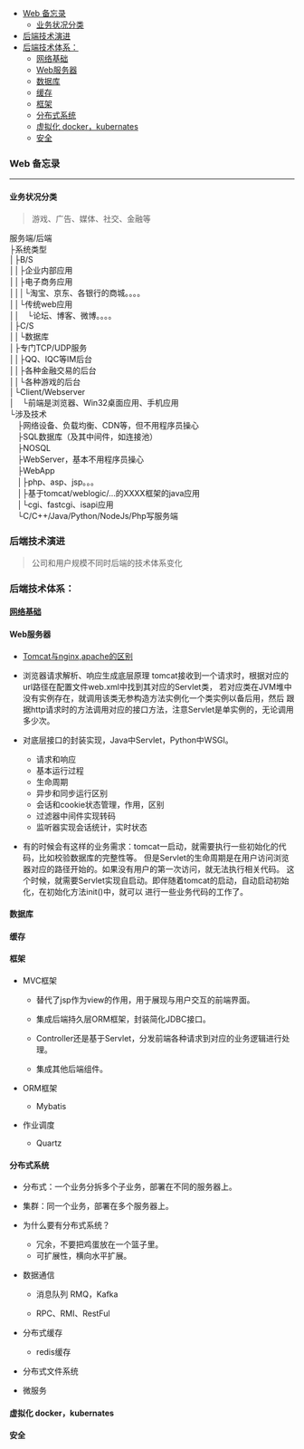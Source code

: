 
<!-- vim-markdown-toc GFM -->

- [Web 备忘录](#web-备忘录)
  - [业务状况分类](#业务状况分类)
- [后端技术演进](#后端技术演进)
- [后端技术体系：](#后端技术体系)
  - [网络基础](#网络基础)
  - [Web服务器](#web服务器)
  - [数据库](#数据库)
  - [缓存](#缓存)
  - [框架](#框架)
  - [分布式系统](#分布式系统)
  - [虚拟化 docker，kubernates](#虚拟化-dockerkubernates)
  - [安全](#安全)

<!-- vim-markdown-toc -->


### Web 备忘录

---


#### 业务状况分类
> 游戏、广告、媒体、社交、金融等

服务端/后端  
├系统类型  
│├B/S  
││├企业内部应用  
││├电子商务应用  
│││└淘宝、京东、各银行的商城。。。。  
││└传统web应用  
││　└论坛、博客、微博。。。。  
│├C/S  
││└数据库  
│├专门TCP/UDP服务  
││├QQ、IQC等IM后台  
││├各种金融交易的后台  
││└各种游戏的后台  
│└Client/Webserver  
│　└前端是浏览器、Win32桌面应用、手机应用  
└涉及技术  
　├网络设备、负载均衡、CDN等，但不用程序员操心  
　├SQL数据库（及其中间件，如连接池）  
　├NOSQL  
　├WebServer，基本不用程序员操心  
　├WebApp  
　│├php、asp、jsp。。。  
　│├基于tomcat/weblogic/...的XXXX框架的java应用  
　│└cgi、fastcgi、isapi应用  
　└C/C++/Java/Python/NodeJs/Php写服务端  



### 后端技术演进
> 公司和用户规模不同时后端的技术体系变化


### 后端技术体系：

#### [网络基础](../3.网络及数据库/Network.md)


#### Web服务器
  - [Tomcat与nginx,apache的区别](https://blog.csdn.net/wowotuo/article/details/80780786)

  - 浏览器请求解析、响应生成底层原理
    tomcat接收到一个请求时，根据对应的url路径在配置文件web.xml中找到其对应的Servlet类，
    若对应类在JVM堆中没有实例存在，就调用该类无参构造方法实例化一个类实例以备后用，然后
    跟据http请求时的方法调用对应的接口方法，注意Servlet是单实例的，无论调用多少次。

  - 对底层接口的封装实现，Java中Servlet，Python中WSGI。
    - 请求和响应
    - 基本运行过程
    - 生命周期
    - 异步和同步运行区别
    - 会话和cookie状态管理，作用，区别
    - 过滤器中间件实现转码
    - 监听器实现会话统计，实时状态

  - 有的时候会有这样的业务需求：tomcat一启动，就需要执行一些初始化的代码，比如校验数据库的完整性等。
    但是Servlet的生命周期是在用户访问浏览器对应的路径开始的。如果没有用户的第一次访问，就无法执行相关代码。
    这个时候，就需要Servlet实现自启动。即伴随着tomcat的启动，自动启动初始化，在初始化方法init()中，就可以
    进行一些业务代码的工作了。


#### 数据库


#### 缓存


#### 框架
- MVC框架
  - 替代了jsp作为view的作用，用于展现与用户交互的前端界面。

  - 集成后端持久层ORM框架，封装简化JDBC接口。

  - Controller还是基于Servlet，分发前端各种请求到对应的业务逻辑进行处理。

  - 集成其他后端组件。


- ORM框架
  - Mybatis

- 作业调度
  - Quartz


#### 分布式系统
- 分布式：一个业务分拆多个子业务，部署在不同的服务器上。

- 集群：同一个业务，部署在多个服务器上。

- 为什么要有分布式系统？
  - 冗余，不要把鸡蛋放在一个篮子里。
  - 可扩展性，横向水平扩展。

- 数据通信
  - 消息队列 RMQ，Kafka

  - RPC、RMI、RestFul

- 分布式缓存
  - redis缓存

- 分布式文件系统

- 微服务


#### 虚拟化 docker，kubernates


#### 安全


